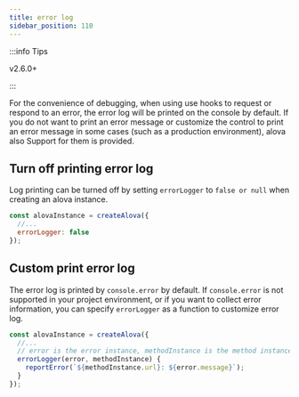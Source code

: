 ```yaml
---
title: error log
sidebar_position: 110
---
```


:::info Tips

v2.6.0+

:::

For the convenience of debugging, when using use hooks to request or respond to an error, the error log will be printed on the console by default. If you do not want to print an error message or customize the control to print an error message in some cases (such as a production environment), alova also Support for them is provided.

## Turn off printing error log

Log printing can be turned off by setting `errorLogger` to `false or null` when creating an alova instance.

```javascript
const alovaInstance = createAlova({
  //...
  errorLogger: false
});
```

## Custom print error log

The error log is printed by `console.error` by default. If `console.error` is not supported in your project environment, or if you want to collect error information, you can specify `errorLogger` as a function to customize error log.

```javascript
const alovaInstance = createAlova({
  //...
  // error is the error instance, methodInstance is the method instance corresponding to the error
  errorLogger(error, methodInstance) {
    reportError(`${methodInstance.url}: ${error.message}`);
  }
});
```

